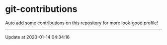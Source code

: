 # git-contributions

Auto add some contributions on this repository for more look-good profile!

---

Update at 2020-01-14 04:34:16
